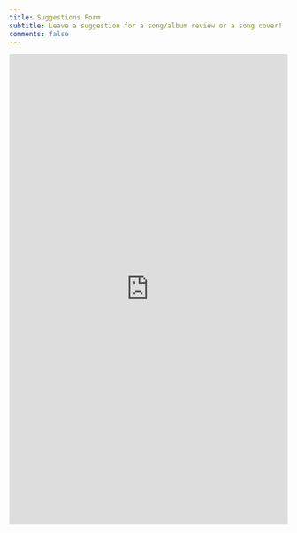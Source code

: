 ```yaml
---
title: Suggestions Form
subtitle: Leave a suggestion for a song/album review or a song cover!
comments: false
---
```


<iframe src="https://docs.google.com/forms/d/e/1FAIpQLSeCOCYpxO2-U5dO1WPI7L9ufJjwIC4MaKVoGhXfnj-gJPf_bA/viewform?embedded=true" width="100%" height="850" frameborder="0" marginheight="0" marginwidth="0">Loading…</iframe>
